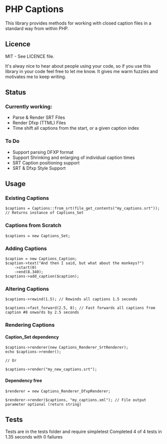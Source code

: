 # PHP Captions
This library provides methods for working with closed caption files in a standard way from within PHP.

## Licence
MIT - See LICENCE file.

It's alway nice to hear about people using your code, so if you use this library in your code feel free to let me know. It gives me warm fuzzies and motivates me to keep writing.

## Status
### Currently working:
- Parse & Render SRT Files
- Render Dfxp (TTML) Files
- Time shift all captions from the start, or a given caption index

### To Do
- Support parsing DFXP format
- Support Shrinking and enlarging of individual caption times
- SRT Caption positioning support
- SRT & Dfxp Style Support

## Usage

### Existing Captions
	$captions = Captions::from_srt(file_get_contents("my_captions.srt"));
	// Returns instance of Captions_Set

### Captions from Scratch
	$captions = new Captions_Set;

### Adding Captions
	$caption = new Captions_Caption;
	$caption->text("And then I said, but what about the monkeys?")
		->start(0)
		->end(8.340);
	$captions->add_caption($caption);

### Altering Captions
	$captions->rewind(1.5); // Rewinds all captions 1.5 seconds

	$captions->fast_forward(2.5, 8); // Fast forwards all captions from caption #8 onwards by 2.5 seconds

### Rendering Captions

#### Caption_Set dependency
	$captions->renderer(new Captions_Renderer_SrtRenderer);
	echo $captions->render();

	// Or

	$captions->render("my_new_captions.srt");

#### Dependency free
	$renderer = new Captions_Renderer_DfxpRenderer;

	$renderer->render($captions, "my_captions.xml"); // File output parameter optional (return string)

## Tests
Tests are in the tests folder and require simpletest
	Completed 4 of 4 tests in 1.35 seconds with 0 failures
